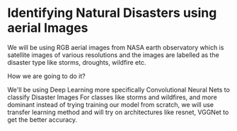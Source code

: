 # Identifying Natural Disasters using aerial Images 

We will be using RGB aerial images from NASA earth observatory which is satellite images of various resolutions and the images are labelled as the disaster type like storms, droughts, wildfire etc.

How we are going to do it?

We'll be using Deep Learning more specifically Convolutional Neural Nets to classify Disaster Images For classes like storms and wildfires, and more dominant instead of trying training our model from scratch, we will use transfer learning method and will try on architectures like resnet, VGGNet to get the better accuracy.